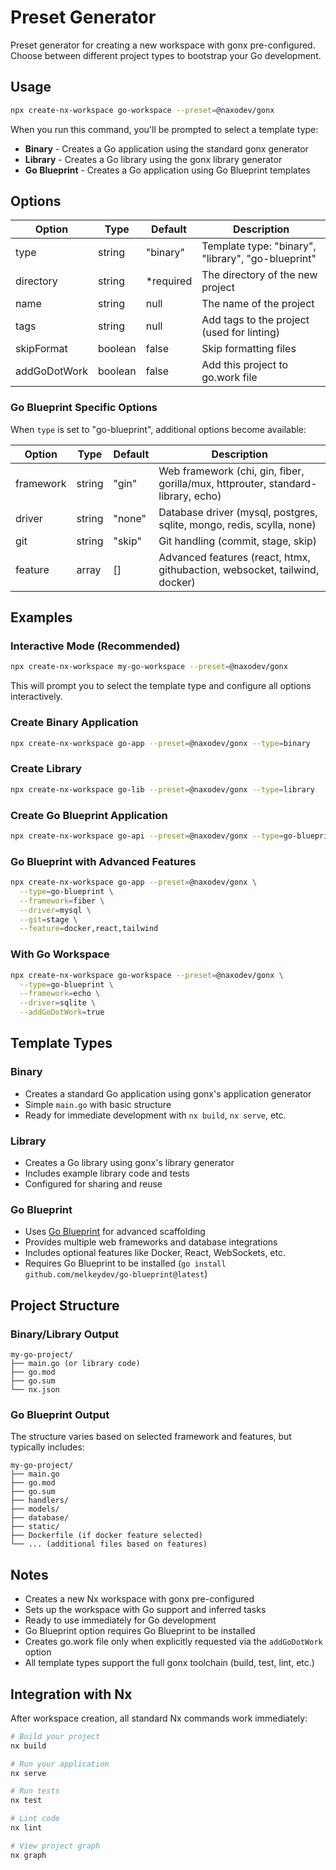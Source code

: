 # Preset Generator

Preset generator for creating a new workspace with gonx pre-configured. Choose between different project types to bootstrap your Go development.

## Usage

```bash
npx create-nx-workspace go-workspace --preset=@naxodev/gonx
```

When you run this command, you'll be prompted to select a template type:

- **Binary** - Creates a Go application using the standard gonx generator
- **Library** - Creates a Go library using the gonx library generator
- **Go Blueprint** - Creates a Go application using Go Blueprint templates

## Options

| Option       | Type    | Default    | Description                                        |
| ------------ | ------- | ---------- | -------------------------------------------------- |
| type         | string  | "binary"   | Template type: "binary", "library", "go-blueprint" |
| directory    | string  | \*required | The directory of the new project                   |
| name         | string  | null       | The name of the project                            |
| tags         | string  | null       | Add tags to the project (used for linting)         |
| skipFormat   | boolean | false      | Skip formatting files                              |
| addGoDotWork | boolean | false      | Add this project to go.work file                   |

### Go Blueprint Specific Options

When `type` is set to "go-blueprint", additional options become available:

| Option    | Type   | Default | Description                                                                      |
| --------- | ------ | ------- | -------------------------------------------------------------------------------- |
| framework | string | "gin"   | Web framework (chi, gin, fiber, gorilla/mux, httprouter, standard-library, echo) |
| driver    | string | "none"  | Database driver (mysql, postgres, sqlite, mongo, redis, scylla, none)            |
| git       | string | "skip"  | Git handling (commit, stage, skip)                                               |
| feature   | array  | []      | Advanced features (react, htmx, githubaction, websocket, tailwind, docker)       |

## Examples

### Interactive Mode (Recommended)

```bash
npx create-nx-workspace my-go-workspace --preset=@naxodev/gonx
```

This will prompt you to select the template type and configure all options interactively.

### Create Binary Application

```bash
npx create-nx-workspace go-app --preset=@naxodev/gonx --type=binary
```

### Create Library

```bash
npx create-nx-workspace go-lib --preset=@naxodev/gonx --type=library
```

### Create Go Blueprint Application

```bash
npx create-nx-workspace go-api --preset=@naxodev/gonx --type=go-blueprint --framework=gin --driver=postgres --git=commit
```

### Go Blueprint with Advanced Features

```bash
npx create-nx-workspace go-app --preset=@naxodev/gonx \
  --type=go-blueprint \
  --framework=fiber \
  --driver=mysql \
  --git=stage \
  --feature=docker,react,tailwind
```

### With Go Workspace

```bash
npx create-nx-workspace go-workspace --preset=@naxodev/gonx \
  --type=go-blueprint \
  --framework=echo \
  --driver=sqlite \
  --addGoDotWork=true
```

## Template Types

### Binary

- Creates a standard Go application using gonx's application generator
- Simple `main.go` with basic structure
- Ready for immediate development with `nx build`, `nx serve`, etc.

### Library

- Creates a Go library using gonx's library generator
- Includes example library code and tests
- Configured for sharing and reuse

### Go Blueprint

- Uses [Go Blueprint](https://github.com/Melkeydev/go-blueprint) for advanced scaffolding
- Provides multiple web frameworks and database integrations
- Includes optional features like Docker, React, WebSockets, etc.
- Requires Go Blueprint to be installed (`go install github.com/melkeydev/go-blueprint@latest`)

## Project Structure

### Binary/Library Output

```
my-go-project/
├── main.go (or library code)
├── go.mod
├── go.sum
└── nx.json
```

### Go Blueprint Output

The structure varies based on selected framework and features, but typically includes:

```
my-go-project/
├── main.go
├── go.mod
├── go.sum
├── handlers/
├── models/
├── database/
├── static/
├── Dockerfile (if docker feature selected)
└── ... (additional files based on features)
```

## Notes

- Creates a new Nx workspace with gonx pre-configured
- Sets up the workspace with Go support and inferred tasks
- Ready to use immediately for Go development
- Go Blueprint option requires Go Blueprint to be installed
- Creates go.work file only when explicitly requested via the `addGoDotWork` option
- All template types support the full gonx toolchain (build, test, lint, etc.)

## Integration with Nx

After workspace creation, all standard Nx commands work immediately:

```bash
# Build your project
nx build

# Run your application
nx serve

# Run tests
nx test

# Lint code
nx lint

# View project graph
nx graph
```
